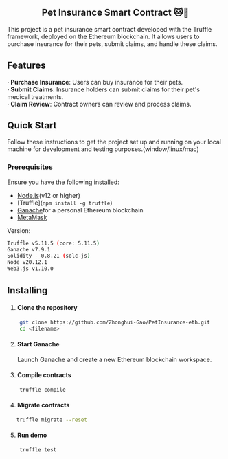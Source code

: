 ## <div align="center"> Pet Insurance Smart Contract 🐱🐶</div>

This project is a pet insurance smart contract developed with the Truffle framework, deployed on the Ethereum blockchain. It allows users to purchase insurance for their pets, submit claims, and handle these claims.

## Features

**· Purchase Insurance**: Users can buy insurance for their pets.  
**· Submit Claims**: Insurance holders can submit claims for their pet's medical treatments.  
**· Claim Review**: Contract owners can review and process claims.  

## Quick Start

Follow these instructions to get the project set up and running on your local machine for development and testing purposes.(window/linux/mac)

### Prerequisites

Ensure you have the following installed:

* [Node.js](https://nodejs.org/en)(v12 or higher)
* [Truffle](`npm install -g truffle`)
* [Ganache](https://archive.trufflesuite.com/ganache/)for a personal Ethereum blockchain
* [MetaMask](https://metamask.io/)

Version:
```bash
Truffle v5.11.5 (core: 5.11.5)
Ganache v7.9.1
Solidity - 0.8.21 (solc-js)
Node v20.12.1
Web3.js v1.10.0
```
## Installing
1. #### Clone the repository
```bash
    git clone https://github.com/Zhonghui-Gao/PetInsurance-eth.git
    cd <filename>
```
2. #### Start Ganache
    Launch Ganache and create a new Ethereum blockchain workspace.
   
3. #### Compile contracts
```bash
    truffle compile 
```
4. #### Migrate contracts
 ```bash
    truffle migrate --reset
 ```

5. #### Run demo
```bash
    truffle test
```